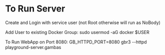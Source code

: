 # To Run Server

Create and Login with service user (not Root otherwise will run as NoBody)

Add User to existing Docker Group:
sudo usermod -aG docker $USER

To Run WebApp on Port 8080:
GB_HTTPD_PORT=8080 gbr3 --httpd playground-server.gambas
